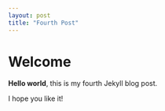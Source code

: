 ```yaml
---
layout: post
title: "Fourth Post"
---
```


# Welcome

**Hello world**, this is my fourth Jekyll blog post.

I hope you like it!